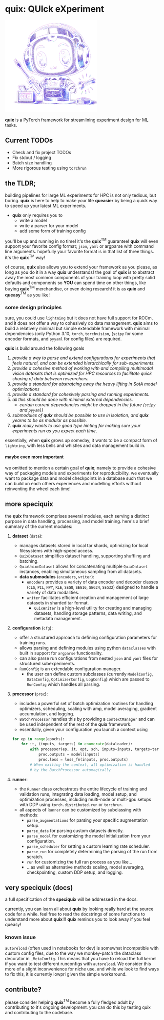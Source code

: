 # quix: QUIck eXperiment

<img src="rsc/quix.png" alt="quix in full glory" width="300"/>

**quix** is a PyTorch framework for streamlining experiment design for ML tasks. 

## Current TODOs

- Check and fix project TODOs
- Fix stdout / logging
- Batch size handling 
- More rigorous testing using `torchrun`

## the TLDR;

building pipelines for large ML experiments for HPC is not only tedious, but boring. **quix** is here to help to make your life **queasier** by being a quick way to speed up your latest ML experiments.
 
- **quix** only requires you to
    - write a model
    - write a parser for your model
    - add some form of training config

you'll be up and running in no time! it's the **quix**$^{\mathrm{TM}}$ guarantee! **quix** will even support your favorite config format; `json`, `yaml` or argparse with command line arguments. hopefully your favorite format is in that list of three things. it's the **quix**$^{\mathrm{TM}}$ way!

of course, **quix** also allows you to extend your framework as you please, as long as you do it in a way **quix** understands!
the goal of **quix** is to abstract away the most common components of your training loop with pretty solid defaults and components so **YOU** can spend time on other things, like buying **quix**$^{\mathrm{TM}}$ merchandise, or even doing research! it is as **quix** and **queasy**$^{\mathrm{TM}}$ as you like!

### some design principles

sure, you could use `lightning` but it does not have full support for ROCm, and it does not offer a way to cohesively do data management. **quix** aims to build a relatively minimal but simple extendable framework with minimal dependencies 
(only Python 3.10, `torch`, `torchvision`, (`scipy` for some encoder formats, and `pyyaml` for config files) are required.

**quix** is build around the following goals
1. *provide a way to parse and extend configurations for experiments that feels natural, and can be extended hierarchically for sub-experiments.*
2. *provide a cohesive method of working with and compiling multimodal vision datasets that is optimized for HPC resources to facilitate quick sharing of data between researchers.*
3. *provide a standard for abstratcing away the heavy lifting in SotA model optimizations*
4. *provide a standard for cohesively parsing and running experiments.*
5. *all this should be done with minimal external dependencies.*
    - *certain current dependencies might be dropped in the future (`scipy` and `pyyaml`)*
6. *submodules of **quix** should be possible to use in isolation, and **quix** yearns to be as modular as possible.*
7. **quix** *really wants to use good type hinting for making sure your experiments run as you expect each time*.

essentially, when **quix** grows up someday, it wants to be a compact form of `lightning`, with less bells and whistles and data management build in.

#### maybe even more important

we omitted to mention a certain goal of **quix**; namely to provide a cohesive way of packaging models and experiments for reproducibility. we eventually want to package data and model checkpoints in a database such that we can build on each others experiences and modelling efforts without reinventing the wheel each time!


## more speciquix

the **quix** framework comprises several modules, each serving a distinct purpose in data handling, processing, and model training. here's a brief summary of the current modules:

1. **dataset** (`data`): 
    - manages datasets stored in local tar shards, optimizing for local filesystems with high-speed access.
    - `QuixDataset` simplifies dataset handling, supporting shuffling and batching.
    - `QuixUnionDataset` allows for concatenating multiple `QuixDataset` instances, enabling simultaneous sampling from all datasets.
    - **data submodules** (`encoders`, `writer`):
        - `encoders` provides a variety of data encoder and decoder classes (`CLS`, `PIL`, `NPY`, `RLE`, `SEG8`, `SEG16`, `SEG24`, `SEG32`) designed to handle a variety of data modalities. 
        - `writer` facilitates efficient creation and management of large datasets in sharded tar format.
            - `QuixWriter` is a high-level utility for creating and managing datasets, handling storage patterns, data writing, and metadata management.


2. **configuration** (`cfg`):
    - offer a structured approach to defining configuration parameters for training runs.
    - allows parsing and defining modules using python `dataclasses` with built in support for `argparse` functionality.
    - can also parse run configurations from nested `json` and `yaml` files for structured subexperiments.
    - `RunConfig` is an extendable configuration manager.
        - the user can define custom subclasses (currently `ModelConfig`, `DataConfig`, `OptimizerConfig`, `LogConfig`) which are passed to `RunConfig` which handles all parsing.

3. **processor** (`proc`):
    - includes a powerful set of batch optimization routines for handling optimizers, scheduling, scaling with amp, model averaging, gradient accumulation, and logging.
    - `BatchProcessor` handles this by providing a `ContextManager` and can be used independent of the rest of the **quix** framework.
    - essentially, given your configuration you launch a context using 
    ```python
    for ep in range(epochs):
        for it, (inputs, targets) in enumerate(dataloader):
            with processor(ep, it, opt, sch, inputs=inputs, targets=targets) as proc:
                proc.outputs = model(inputs)
                proc.loss = loss_fn(inputs, proc.outputs)
            # When exiting the context, all optimization is handled
            # by the BatchProcessor automagically
    ```

3. **runner**:
    - the `Runner` class orchestrates the entire lifecycle of training and validation runs, integrating data loading, model setup, and optimization processes, including multi-node or multi-gpu setups with DDP using `torch.distributed.run` or `torchrun`.
    - all aspects of `Runner` can be customized by subclassing with methods:
        - `parse_augmentations` for parsing your specific augmentation setup.
        - `parse_data` for parsing custom datasets directly.
        - `parse_model` for customizing the model initialization from your configuration.
        - `parse_scheduler` for setting a custom learning rate scheduler.
        - `parse_run` for completely determining the parsing of the run from scratch.
        - `run` for customizing the full run process as you like...
        - ...as well as alternative methods scaling, model averaging, checkpointing, custom DDP setup, and logging.

## very speciquix (docs)

a full specification of the **speciquix** will be addressed in the docs.

currently, you can learn all about **quix** by looking really hard at the source code for a while. feel free to read the docstrings of some functions to understand more about **quix**!!! **quix** reminds you to look away if you feel queasy!


### known issue

`autoreload` (often used in notebooks for dev) is somewhat incompatible with custom config files, due to the way we monkey-patch the dataclass decorator in `_MetaConfig`. This means that you have to reload the full kernel if you want to test different runconfigs with `autoreload`. We consider this more of a slight inconvenience for niche use, and while we look to find ways to fix this, it is currently lowpri given the simple workaround.


## contribute?

please consider helping **quix**$^\mathrm{TM}$ become a fully fledged adult by contributing to it's ongoing development. you can do this by testing quix and contributing to the codebase.
